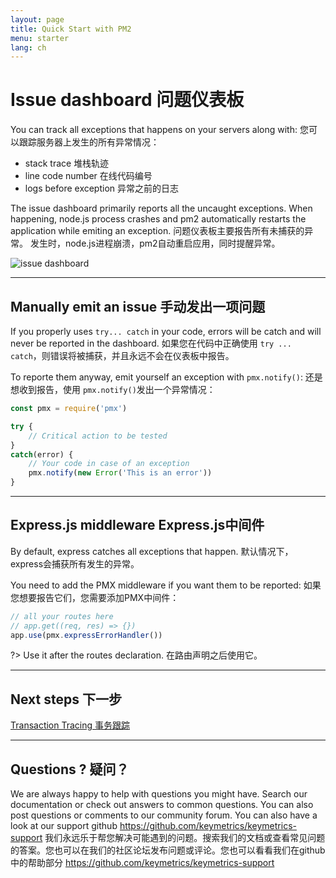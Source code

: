 ```yaml
---
layout: page
title: Quick Start with PM2
menu: starter
lang: ch
---
```


# Issue dashboard 问题仪表板
 
You can track all exceptions that happens on your servers along with:
您可以跟踪服务器上发生的所有异常情况：
- stack trace 堆栈轨迹
- line code number 在线代码编号
- logs before exception 异常之前的日志

The issue dashboard primarily reports all the uncaught exceptions. When happening, node.js process crashes and pm2 automatically restarts the application while emiting an exception.
问题仪表板主要报告所有未捕获的异常。 发生时，node.js进程崩溃，pm2自动重启应用，同时提醒异常。

![issue dashboard](../overview/issue.png)

---

## Manually emit an issue 手动发出一项问题

If you properly uses `try... catch` in your code, errors will be catch and will never be reported in the dashboard. 
如果您在代码中正确使用 `try ... catch`，则错误将被捕获，并且永远不会在仪表板中报告。

To reporte them anyway, emit yourself an exception with `pmx.notify()`:
还是想收到报告，使用 `pmx.notify()`发出一个异常情况：

```javascript
const pmx = require('pmx')

try {
    // Critical action to be tested
}
catch(error) {
    // Your code in case of an exception
    pmx.notify(new Error('This is an error'))
}
```

---

## Express.js middleware Express.js中间件

By default, express catches all exceptions that happen.
默认情况下，express会捕获所有发生的异常。

You need to add the PMX middleware if you want them to be reported:
如果您想要报告它们，您需要添加PMX中间件：

```javascript
// all your routes here
// app.get((req, res) => {})
app.use(pmx.expressErrorHandler())
```

?> Use it after the routes declaration.
在路由声明之后使用它。

---

## Next steps 下一步

[Transaction Tracing 事务跟踪](monitoring/guide/transaction-tracing.md)

---

## Questions ? 疑问？

We are always happy to help with questions you might have. Search our documentation or check out answers to common questions. You can also post questions or comments to our community forum. You can also have a look at our support github https://github.com/keymetrics/keymetrics-support
我们永远乐于帮您解决可能遇到的问题。搜索我们的文档或查看常见问题的答案。您也可以在我们的社区论坛发布问题或评论。您也可以看看我们在github中的帮助部分 https://github.com/keymetrics/keymetrics-support